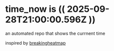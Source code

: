 # time_now is (( 2025-09-28T21:00:00.596Z ))

an automated repo that shows the currnent time

inspired by [breakingheatmap](https://github.com/breakingheatmap/breakingheatmap)